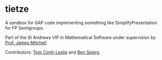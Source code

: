 # tietze
A sandbox for GAP code implementing something like SimplifyPresentation for FP Semigroups.

Part of the St Andrews VIP in Mathematical Software under supervision by [Prof. James Mitchell](https://github.com/james-d-mitchell/).

Contributors: [Tom Conti-Leslie](https://github.com/tomcontileslie) and [Ben Spiers](https://github.com/bspiers).
